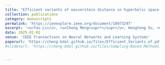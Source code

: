 ```yaml
---
title: "Efficient variants of wasserstein distance in hyperbolic space via space-filling curve projection"
collection: publications
category: manuscripts
permalink: 'https://ieeexplore.ieee.org/document/10973297'
excerpt: '<u>Tao Li</u>, <u>Cheng Meng<sup>*</sup></u>, Hongteng Xu, <u>Jun Zhu</u> (alphabetical order)'
date: 2025-01-01
venue: 'IEEE Transactions on Neural Networks and Learning Systems'
paperurl: 'https://cheng-bdal.github.io/files/Efficient_Variants_of.pdf'
#slidesurl: 'https://cheng-bdal.github.io/files/Sampling-Based Methods.pdf'


---
```


